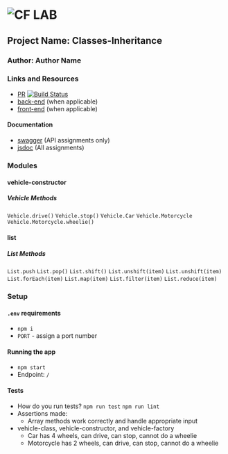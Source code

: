 ![CF](http://i.imgur.com/7v5ASc8.png) LAB
=================================================

 ## Project Name: Classes-Inheritance

 ### Author: Author Name

### Links and Resources
* [PR](https://github.com/hingham/lab-3-demo/pull/2)
[![Build Status](https://www.travis-ci.com/hingham/lab-3-demo.svg?branch=master)](https://www.travis-ci.com/hingham/lab-3-demo)
* [back-end](http://xyz.com) (when applicable)
* [front-end](http://xyz.com) (when applicable)

#### Documentation
* [swagger](http://xyz.com) (API assignments only)
* [jsdoc](http://xyz.com) (All assignments)

### Modules
#### vehicle-constructor
##### Vehicle Methods
`Vehicle.drive()`
`Vehicle.stop()`
`Vehicle.Car`
`Vehicle.Motorcycle`
`Vehicle.Motorcycle.wheelie()`

 #### list
##### List Methods
`List.push`
`List.pop()`
`List.shift()`
`List.unshift(item)`
`List.unshift(item)`
`List.forEach(item)`
`List.map(item)`
`List.filter(item)`
`List.reduce(item)`

 ### Setup
#### `.env` requirements
* `npm i`
* `PORT` - assign a port number

 #### Running the app
* `npm start`
* Endpoint: `/`

 #### Tests
* How do you run tests? 
`npm run test`
`npm run lint`
* Assertions made: 
  * Array methods work correctly and handle appropriate input
* vehicle-class, vehicle-constructor, and vehicle-factory
  * Car has 4 wheels, can drive, can stop, cannot do a wheelie
  * Motorcycle has 2 wheels, can drive, can stop, cannot do a wheelie

